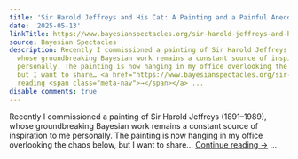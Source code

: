 ```yaml
---
title: 'Sir Harold Jeffreys and His Cat: A Painting and a Painful Anecdote'
date: '2025-05-13'
linkTitle: https://www.bayesianspectacles.org/sir-harold-jeffreys-and-his-cat-a-painting-and-a-painful-anecdote/
source: Bayesian Spectacles
description: Recently I commissioned a painting of Sir Harold Jeffreys (1891–1989),
  whose groundbreaking Bayesian work remains a constant source of inspiration to me
  personally. The painting is now hanging in my office overlooking the chaos below,
  but I want to share… <a href="https://www.bayesianspectacles.org/sir-harold-jeffreys-and-his-cat-a-painting-and-a-painful-anecdote/">Continue
  reading <span class="meta-nav">→</span></a> ...
disable_comments: true
---
```

Recently I commissioned a painting of Sir Harold Jeffreys (1891–1989), whose groundbreaking Bayesian work remains a constant source of inspiration to me personally. The painting is now hanging in my office overlooking the chaos below, but I want to share… <a href="https://www.bayesianspectacles.org/sir-harold-jeffreys-and-his-cat-a-painting-and-a-painful-anecdote/">Continue reading <span class="meta-nav">→</span></a> ...